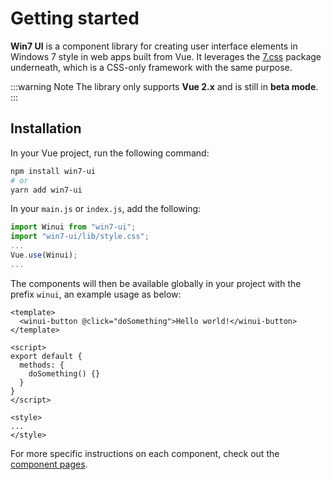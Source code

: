 # Getting started

__Win7 UI__ is a component library for creating user interface elements in Windows 7 style in web apps built from Vue. It leverages the [7.css](https://khang-nd.github.io/7.css/) package underneath, which is a CSS-only framework with the same purpose.

:::warning Note
The library only supports __Vue 2.x__ and is still in __beta mode__.
:::

## Installation

In your Vue project, run the following command:

```sh
npm install win7-ui
# or
yarn add win7-ui
```

In your `main.js` or `index.js`, add the following:

```js
import Winui from "win7-ui";
import "win7-ui/lib/style.css";
...
Vue.use(Winui);
...
```

The components will then be available globally in your project with the prefix `winui`, an example usage as below:

```vue
<template>
  <winui-button @click="doSomething">Hello world!</winui-button>
</template>

<script>
export default {
  methods: {
    doSomething() {}
  }
}
</script>

<style>
...
</style>
```

For more specific instructions on each component, check out the [component pages](../components/README.md).
